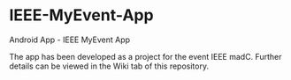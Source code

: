 # IEEE-MyEvent-App
Android App - IEEE MyEvent App

The app has been developed as a project for the event IEEE madC.
Further details can be viewed in the Wiki tab of this repository.
